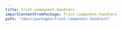 ```yaml
---
title: frint-component-handlers
importContentFromPackage: frint-component-handlers
path: "/docs/packages/frint-component-handlers"
---
```

